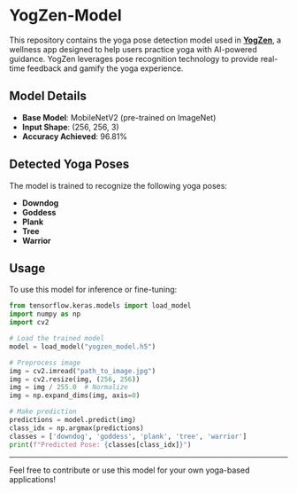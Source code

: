 # YogZen-Model

This repository contains the yoga pose detection model used in **[YogZen](https://github.com/DhairyaCodes/Yogzen_app)**, a wellness app designed to help users practice yoga with AI-powered guidance. YogZen leverages pose recognition technology to provide real-time feedback and gamify the yoga experience.

## Model Details
- **Base Model**: MobileNetV2 (pre-trained on ImageNet)
- **Input Shape**: (256, 256, 3)
- **Accuracy Achieved**: 96.81%

## Detected Yoga Poses
The model is trained to recognize the following yoga poses:
- **Downdog**
- **Goddess**
- **Plank**
- **Tree**
- **Warrior**

## Usage
To use this model for inference or fine-tuning:

```python
from tensorflow.keras.models import load_model
import numpy as np
import cv2

# Load the trained model
model = load_model("yogzen_model.h5")

# Preprocess image
img = cv2.imread("path_to_image.jpg")
img = cv2.resize(img, (256, 256))
img = img / 255.0  # Normalize
img = np.expand_dims(img, axis=0)

# Make prediction
predictions = model.predict(img)
class_idx = np.argmax(predictions)
classes = ['downdog', 'goddess', 'plank', 'tree', 'warrior']
print(f"Predicted Pose: {classes[class_idx]}")
```

---
Feel free to contribute or use this model for your own yoga-based applications!

